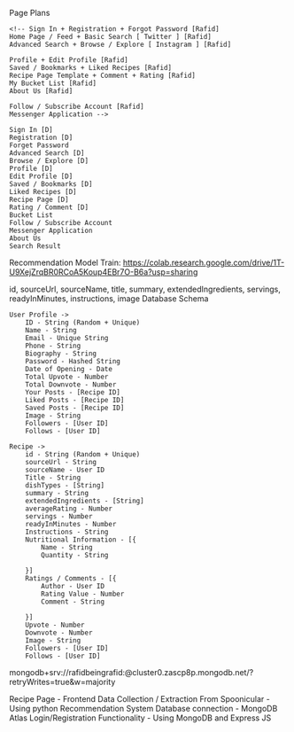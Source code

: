 Page Plans

	<!-- Sign In + Registration + Forgot Password [Rafid]
	Home Page / Feed + Basic Search [ Twitter ] [Rafid]
	Advanced Search + Browse / Explore [ Instagram ] [Rafid]
		
	Profile + Edit Profile [Rafid]
	Saved / Bookmarks + Liked Recipes [Rafid]
	Recipe Page Template + Comment + Rating [Rafid]
	My Bucket List [Rafid]
	About Us [Rafid]

	Follow / Subscribe Account [Rafid]
	Messenger Application -->

	Sign In [D]
	Registration [D]
	Forget Password
	Advanced Search [D]
	Browse / Explore [D]
	Profile [D]
	Edit Profile [D]
	Saved / Bookmarks [D]
	Liked Recipes [D]
	Recipe Page [D]
	Rating / Comment [D]
	Bucket List
	Follow / Subscribe Account
	Messenger Application
	About Us
	Search Result

Recommendation Model Train: https://colab.research.google.com/drive/1T-U9XejZrqBR0RCoA5Koup4EBr7O-B6a?usp=sharing

id, sourceUrl, sourceName, title, summary, extendedIngredients, servings, readyInMinutes, instructions, image
Database Schema

	User Profile ->
		ID - String (Random + Unique)
		Name - String
		Email - Unique String
		Phone - String
		Biography - String
		Password - Hashed String
		Date of Opening - Date
		Total Upvote - Number
		Total Downvote - Number
		Your Posts - [Recipe ID]
		Liked Posts - [Recipe ID]
		Saved Posts - [Recipe ID]
		Image - String
		Followers - [User ID]
		Follows - [User ID]
	
	Recipe ->
		id - String (Random + Unique)
		sourceUrl - String
		sourceName - User ID
		Title - String
		dishTypes - [String]
		summary - String
		extendedIngredients - [String]
		averageRating - Number
		servings - Number
		readyInMinutes - Number
		Instructions - String
		Nutritional Information - [{
			Name - String
			Quantity - String

		}]
  		Ratings / Comments - [{
			Author - User ID
  			Rating Value - Number
			Comment - String

		}]
		Upvote - Number
		Downvote - Number
		Image - String
		Followers - [User ID]
		Follows - [User ID]


mongodb+srv://rafidbeingrafid:<password>@cluster0.zascp8p.mongodb.net/?retryWrites=true&w=majority

Recipe Page - Frontend
Data Collection / Extraction From Spoonicular - Using python
Recommendation System
Database connection - MongoDB Atlas
Login/Registration Functionality - Using MongoDB and Express JS